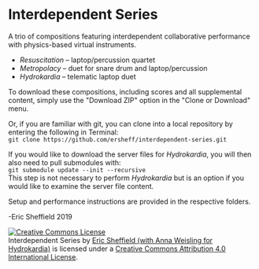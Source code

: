 # Interdependent Series
A trio of compositions featuring interdependent collaborative performance with physics-based virtual instruments.

-   *Resuscitation* – laptop/percussion quartet
-   *Metropolacy* – duet for snare drum and laptop/percussion
-   *Hydrokardia* – telematic laptop duet

To download these compositions, including scores and all supplemental content, simply use the "Download ZIP" option in the "Clone or Download" menu.

Or, if you are familiar with git, you can clone into a local repository by entering the following in Terminal:\
``git clone https://github.com/ersheff/interdependent-series.git``

If you would like to download the server files for *Hydrokardia*, you will then also need to pull submodules with:\
``git submodule update --init --recursive``\
This step is not necessary to perform *Hydrokardia* but is an option if you would like to examine the server file content.

Setup and performance instructions are provided in the respective folders.

-Eric Sheffield 2019


<a rel="license" href="http://creativecommons.org/licenses/by/4.0/"><img alt="Creative Commons License" style="border-width:0" src="https://i.creativecommons.org/l/by/4.0/88x31.png" /></a><br /><span xmlns:dct="http://purl.org/dc/terms/" property="dct:title">Interdependent Series</span> by <a xmlns:cc="http://creativecommons.org/ns#" href="https://ericsheffield.net" property="cc:attributionName" rel="cc:attributionURL">Eric Sheffield (with Anna Weisling for Hydrokardia)</a> is licensed under a <a rel="license" href="http://creativecommons.org/licenses/by/4.0/">Creative Commons Attribution 4.0 International License</a>.